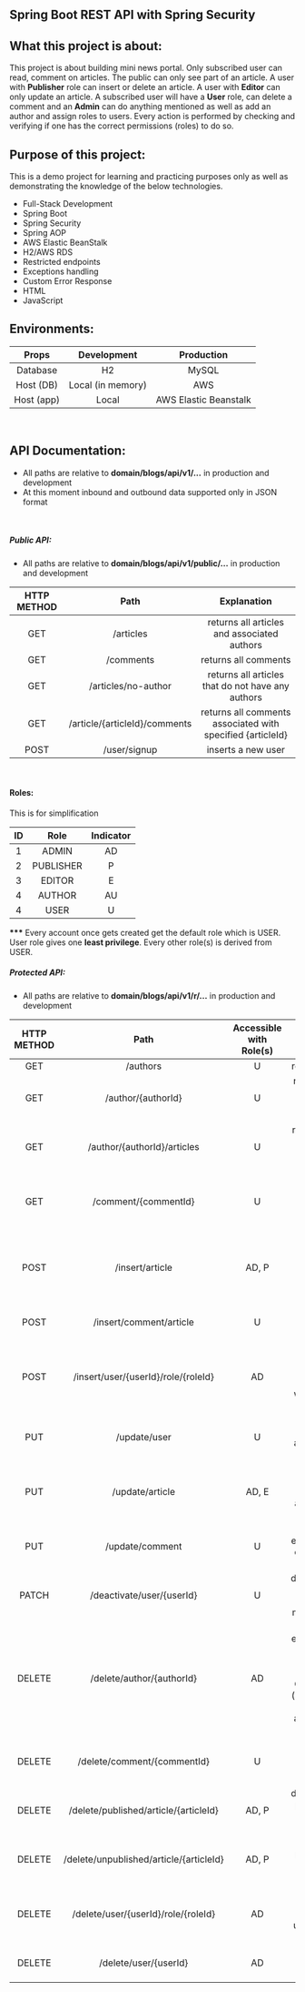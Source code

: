 ## Spring Boot REST API with Spring Security

## What this project is about:
This project is about building mini news portal. Only subscribed user can read, comment on articles. 
The public can only see part of an article. A user with <b>Publisher</b> role can insert or delete an article. 
A user with <b>Editor</b> can only update an article. A subscribed user will have a <b>User</b> role, can delete a comment and an <b>Admin</b> can do anything
mentioned as well as add an author and assign roles to users. Every action is performed by checking and verifying if one has 
the correct permissions (roles) to do so.


## Purpose of this project:
This is a demo project for learning and practicing purposes only as well as demonstrating the knowledge of the below technologies.
* Full-Stack Development  
* Spring Boot
* Spring Security
* Spring AOP
* AWS Elastic BeanStalk
* H2/AWS RDS
* Restricted endpoints
* Exceptions handling
* Custom Error Response
* HTML
* JavaScript  

## Environments:

| Props|Development |Production|
| :---:  | :---: |  :---: |
|Database| H2   | MySQL
|Host (DB)  |Local (in memory) | AWS
|Host (app)| Local | AWS Elastic Beanstalk 

<br>

## API Documentation:
* All paths are relative to <strong>domain/blogs/api/v1/...</strong> in production and development
* At this moment inbound and outbound data supported only in JSON format

<br>

##### Public API:
* All paths are relative to <strong>domain/blogs/api/v1/public/...</strong> in production and development

| HTTP METHOD|Path | Explanation|
| :---:  | :---: | :---: |
|GET| /articles| returns all articles and associated authors
|GET| /comments| returns all comments
|GET| /articles/no-author | returns all articles that do not have any authors
|GET| /article/{articleId}/comments | returns all comments associated with specified {articleId}  
|POST| /user/signup | inserts a new user
<br>  

#### Roles:
This is for simplification  

|ID| Role | Indicator 
| :---: | :---: | :---: |
|1| ADMIN | AD
|2| PUBLISHER | P
|3| EDITOR | E
|4| AUTHOR | AU
|4| USER | U

<b>***</b> Every account once gets created get the default role which is USER. User role gives one <b>least privilege</b>. Every other role(s) is derived from USER.
<br>

##### Protected API:
* All paths are relative to <strong>domain/blogs/api/v1/r/...</strong> in production and development

| HTTP METHOD| Path | Accessible with Role(s) | Explanation|
| :---:  | :---: | :---: | :---: |
|GET| /authors | U | returns all authors
|GET| /author/{authorId} |  U | returns an author associated with specified <b>{authorId}</b>
|GET| /author/{authorId}/articles |  U | returns all articles associated with specified <b>{authorId}</b>
|GET| /comment/{commentId} |  U | returns a comment associated with specified <b>{commentId}</b>
|POST| /insert/article |  AD, P | inserts a new article, at least one {authorId} must be associated with this article
|POST| /insert/comment/article |  U | inserts a new comment to the specified article
|POST| /insert/user/{userId}/role/{roleId} |  AD | adds a role specified by <b>{roleId}</b> to a specified user with specified by <b>{userId}</b>
|PUT| /update/user |  U | updates an existing user's attributes, userId must be present
|PUT| /update/article |  AD, E | updates an existing article's attributes, articleId must be present 
|PUT| /update/comment |  U | updates an existing comment, commentId must be present
|PATCH| /deactivate/user/{userId} |  U | deactivate/disable an existing account, userId must be specified
|DELETE| /delete/author/{authorId} |  AD | Detaches everything related to this Author along with <b>AUTHOR</b> role. Only UserDetails (personal info and login) are kept active with <b>USER</b> role.
|DELETE| /delete/comment/{commentId} |  U | deletes a comment specified by <b>{commentId}</b> 
|DELETE| /delete/published/article/{articleId} |  AD, P | deletes an already published article specified by <b>{articleId}</b>
|DELETE| /delete/unpublished/article/{articleId} |  AD, P | deletes a non-published article specified by <b>{articleId}</b>
|DELETE| /delete/user/{userId}/role/{roleId} |  AD | revoke a role specified by <b>{roleId}</b> from a user specified by <b>{userId}</b> 
|DELETE| /delete/user/{userId} |  AD | deletes a user specified by <b>{userId}</b>
<br>